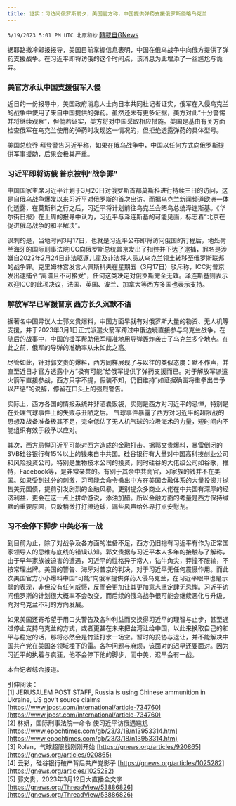 ```yaml
---
title: 证实：习访问俄罗斯前夕，美国官方称，中国提供弹药支援俄罗斯侵略乌克兰
---
```

`3/19/2023 5:01 PM UTC 北原和紗` [轉載自GNews](https://gnews.org/articles/1027526)

据耶路撒冷邮报报导，美国目前掌握信息表明，中国在俄乌战争中向俄方提供了弹药支援战争。在习近平即将访俄的这个时间点，该消息为此增添了一丝尴尬与诡异。

### 美官方承认中国支援俄军入侵

近日的一份报导中，美国政府消息人士向日本共同社记者证实，俄军在入侵乌克兰的战争中使用了来自中国提供的弹药。虽然还未有更多证据，美方对此“十分警惕并将继续观察”，但倘若证实，美方将对中国采取相应措施。美国是基由有关方面检查俄军在乌克兰使用的弹药时发现这一情况的，但拒绝透露弹药的具体型号。

美国总统乔·拜登警告习近平称，如果在俄乌战争中，中国以任何方式向俄罗斯提供军事援助，后果会极其严重。

### 习近平即将访俄 普京被判“战争罪”

中国国家主席习近平计划于3月20日对俄罗斯首都莫斯科进行持续三日的访问，这是自俄乌战争爆发以来习近平对俄罗斯的首次出访。而据乌克兰新闻频道欧洲一体化透露，在莫斯科之行之后，习近平将计划前往乌克兰会晤乌总统泽连斯基。《华尔街日报》在上周的报导中认为，习近平与泽连斯基的可能见面，标志着“北京在促进俄乌战争的和平解决”。

讽刺的是，当地时间3月17日，也就是习近平公布即将访问俄国的行程后，地处荷兰海牙的国际刑事法院ICC向俄罗斯总统普京发出了指控并下达了逮捕，罪名是涉嫌自2022年2月24日非法驱逐儿童及非法将人员从乌克兰领土转移至俄罗斯联邦的战争罪。克里姆林宫发言人佩斯科夫在星期五（3月17日）驳斥称，ICC对普京发出逮捕令“离谱且不可接受”，任何这类决定对俄罗斯完全无效。泽连斯基则表示欢迎ICC的此项决议，法国、英国、波兰、加拿大等西方多国也表示支持。

### 解放军早已军援普京 西方长久沉默不语

据著名中国异议人士郭文贵爆料，中国方面早就有对俄罗斯大量的物资、无人机等支援，并于2023年3月1日正式派遣火箭军跨过中俄边境直接参与乌克兰战争。在随后的战事中，中国的援军帮助俄军精准地用导弹轰炸袭击了乌克兰多个地点。在此之前，俄军的导弹的准确率从未如此之高。

尽管如此，针对郭文贵的爆料，西方同样展现了与以往的类似态度：默不作声，并直至近日才官方透露中方“极有可能”给俄军提供了弹药支援而已。对于解放军派遣火箭军直接参战，西方只字不提，假装不知，仍旧维持“如证据确凿将重拳出击予以严惩”的说辞，停留在口头上的强烈警告。

实际上，西方各国的情报系统并非酒囊饭袋，实则是西方对习近平的忌惮，特别是在处理气球事件上的失败与丑陋之后。
气球事件暴露了西方对习近平的超限战的思想及战备准备极其不足，完全低估了无人机气球的垃圾海术的力量，短时间内不能组织有效手段予以应对。

其次，西方忌惮习近平可能对西方造成的金融打击。据郭文贵爆料，暴雷倒闭的SVB硅谷银行有15%以上的钱来自中共国。硅谷银行有大量对中国高科技创业公司和风险投资公司，特别是生物技术公司的投资，同时硅谷的大佬级公司如谷歌，推特，Facebook等，是非常亲共的。有别于其余中共高官，习家族的钱并不在美国。如果受到过分的刺激，习可能会命令撤出中方在美国金融体系的大量投资并抛售美元国债，提前引发剧烈的金融风暴。更别提众多商业大佬在中共国有深厚的经济利益，更会在这一点上拼命游说，添油加醋。所以金融方面的考量是西方保持缄默的重要原因，只敢稍微打打擦边球，漏些风声给外界打点安慰剂。

### 习不会停下脚步 中美必有一战

到目前为止，除了对战争及各方面的准备不足，西方仍旧抱有习近平有作为正常国家领导人的思维与底线的错误认知。郭文贵据与习近平本人多年的接触与了解称，由于早年家族被迫害的遭遇，习近平的性格异于常人，钻牛角尖，莽撞不服输，不按常理出牌。美国的警告、海牙对普京的判决，对于习近平无任何震慑作用。而此次美国官方小小爆料中国“可能”向俄军提供弹药入侵乌克兰，在习近平眼中也是示弱的表现，非但没有任何威慑，反而会更加让其更加意志坚定肆无忌惮。习近平访问俄罗斯的计划很大概率不会改变，而后续的俄乌战争很可能会继续恶化与升级，向对乌克兰不利的方向发展。

如果美国还寄希望于用口头警告及各种利益而交换得习近平的理智与止步，甚至通过停止支持乌克兰的方式，或者更甚在未来把台湾让给中国，以此来换取自己的和平与稳定的话，那将必然会是竹篮打水一场空。暂时的妥协与退让，并不能解决中国共产党在美国各领域埋下的雷。各种问题与麻烦，该面对的迟早还要面对。因为习近平的执着与疯狂，他不会停下他的脚步，而中美，迟早会有一战。

本台记者综合报道。

引伸阅读：  
[1] JERUSALEM POST STAFF, Russia is using Chinese ammunition in Ukraine, US gov't source claims [https://www.jpost.com/international/article-734760](https://www.jpost.com/international/article-734760)  
[2] 林妍，国际刑事法院一命令 使习近平访俄遇尴尬 [https://www.epochtimes.com/gb/23/3/18/n13953314.htm](https://www.epochtimes.com/gb/23/3/18/n13953314.htm)  
[3] Rolan，气球超限战刚刚开始 [https://gnews.org/articles/920865](https://gnews.org/articles/920865)  
[4] 云彩，硅谷银行破产背后共产党影子 [https://gnews.org/articles/1025282](https://gnews.org/articles/1025282)  
[5] 郭文贵，2023年3月12日大直播全文字 [https://gnews.org/ThreadView/53886826](https://gnews.org/ThreadView/53886826)
